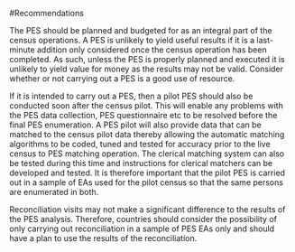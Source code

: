 #Recommendations

<p>The PES should be planned and budgeted for as an integral part of the census operations. A PES is unlikely to yield useful results if it is a last-minute addition only considered once the census operation has been completed. As such, unless the PES is properly planned and executed it is unlikely to yield value for money as the results may not be valid. Consider whether or not carrying out a PES is a good use of resource.</p>

<p> If it is intended to carry out a PES, then a pilot PES should also be conducted soon after the census pilot.
  This will enable any problems with the PES data collection, PES questionnaire etc to be resolved before the final PES enumeration.
A PES pilot will also provide data that can be matched to the census pilot data thereby allowing the automatic matching algorithms to be coded, tuned and tested for accuracy prior to the live census to PES matching operation. The clerical matching system can also be tested during this time and instructions for clerical matchers can be developed and tested.  
  It is therefore important that the pilot PES is carried out in a sample of EAs used for the pilot census so that the same persons are enumerated in both.</p>

<p>Reconciliation visits may not make a significant difference to the results of the PES analysis.
Therefore, countries should consider the possibility of only carrying out reconciliation in a sample of PES EAs only and should have a plan to use the results of the reconciliation. </p>

